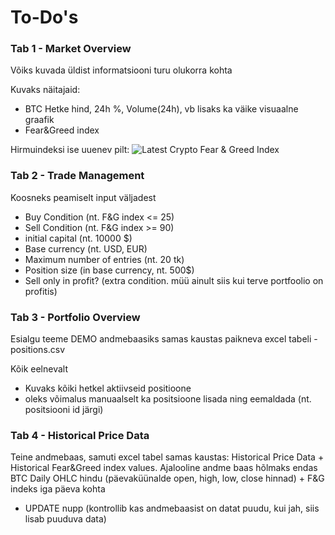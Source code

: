 # To-Do's
### Tab 1 - Market Overview
Võiks kuvada üldist informatsiooni turu olukorra kohta

Kuvaks näitajaid:
- BTC Hetke hind, 24h %, Volume(24h), vb lisaks ka väike visuaalne graafik
- Fear&Greed index 

Hirmuindeksi ise uuenev pilt: 
<img src="https://alternative.me/crypto/fear-and-greed-index.png" alt="Latest Crypto Fear & Greed Index" />

### Tab 2 - Trade Management
Koosneks peamiselt input väljadest
- Buy Condition (nt. F&G index <= 25)
- Sell Condition (nt. F&G index >= 90)
- initial capital (nt. 10000 $)
- Base currency (nt. USD, EUR)
- Maximum number of entries (nt. 20 tk)
- Position size (in base currency, nt. 500$)
- Sell only in profit? (extra condition. müü ainult siis kui terve portfoolio on profitis)

### Tab 3 - Portfolio Overview
Esialgu teeme DEMO andmebaasiks samas kaustas paikneva excel tabeli - positions.csv

Kõik eelnevalt 
- Kuvaks kõiki hetkel aktiivseid positioone
- oleks võimalus manuaalselt ka positsioone lisada ning eemaldada (nt. positsiooni id järgi)

### Tab 4 - Historical Price Data
Teine andmebaas, samuti excel tabel samas kaustas: Historical Price Data + Historical Fear&Greed index values.
Ajalooline andme baas hõlmaks endas BTC Daily OHLC hindu (päevaküünalde open, high, low, close hinnad) + F&G indeks iga päeva kohta
- UPDATE nupp (kontrollib kas andmebaasist on datat puudu, kui jah, siis lisab puuduva data)